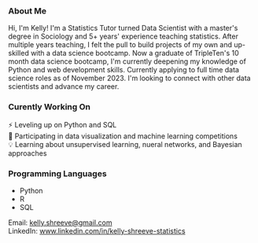 ### About Me

Hi, I'm Kelly! I'm a Statistics Tutor turned Data Scientist with a master's degree in Sociology and 5+ years' experience teaching statistics. After multiple years teaching, I felt the pull to build projects of my own and up-skilled with a data science bootcamp. Now a graduate of TripleTen's 10 month data science bootcamp, I'm currently deepening my knowledge of Python and web development skills. Currently applying to full time data science roles as of November 2023. I'm looking to connect with other data scientists and advance my career.

### Curently Working On
⚡ Leveling up on Python and SQL   
🌱 Participating in data visualization and machine learning competitions  
:bulb: Learning about unsupervised learning, nueral networks, and Bayesian approaches

### Programming Languages
* Python
* R
* SQL

Email: kelly.shreeve@gmail.com  
LinkedIn: www.linkedin.com/in/kelly-shreeve-statistics

<!--
**kellyshreeve/kellyshreeve** is a ✨ _special_ ✨ repository because its `README.md` (this file) appears on your GitHub profile.

Here are some ideas to get you started:

- 🔭 I’m currently working on ...
- 🌱 I’m currently learning ...
- 👯 I’m looking to collaborate on ...
- 🤔 I’m looking for help with ...
- 💬 Ask me about ...
- 📫 How to reach me: ...
- 😄 Pronouns: ...
- ⚡ Fun fact: ...
-->
